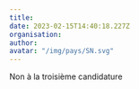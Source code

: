 ```yaml
---
title: 
date: 2023-02-15T14:40:18.227Z
organisation: 
author: 
avatar: "/img/pays/SN.svg"
---
```


Non à la troisième candidature 